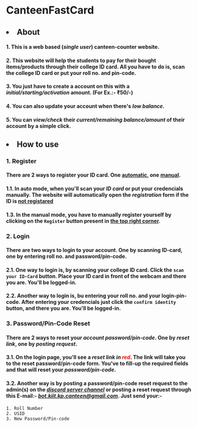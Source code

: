 # CanteenFastCard

## <li>About</li>

#### 1. This is a web based (<i>single user</i>) canteen-counter website.

#### 2. This website will help the students to pay for their bought items/products through their college ID card. All you have to do is, scan the <b>college ID card</b> or put your <b>roll no.</b> and <b>pin-code</b>.

#### 3. You just have to create a account on this with a <b><i>initial/starting/activation</i></b> amount. (For Ex.:- ₹50/-)

#### 4. You can also update your account when there's <b><i>low balance</i></b>.

#### 5. You can <b><i>view/check</i></b> their <b><i>current/remaining balance/amount</i></b> of their account by a simple click.


## <li>How to use</li>

### 1. Register

#### There are 2 ways to register your ID card. One <u>automatic</u>, one <u>manual</u>.

#### 1.1. In auto mode, when you'll scan your <b><i>ID card</i></b> or put your credencials manually. The website will automatically open the  <b><i>registration</i></b> form if the ID is <u><b>not registared</b></u>

#### 1.3. In the manual mode, you have to manually register yourself by clicking on the `Register` button present in <u><b>the top right corner</b></u>.


### 2. Login

#### There are two ways to login to your account. One by <b>scanning ID-card</b>, one by entering <b>roll no.</b> and <b>password/pin-code</b>.

#### 2.1. One way to login is, by scanning your college ID card. Click the `scan your ID-Card` button. Place your ID card in front of the webcam and there you are. You'll be logged-in.

#### 2.2. Another way to login is, bu entering your roll no. and your login-pin-code. After entering your credencials just click the `confirm identity` button, and there you are. You'll be logged-in.


### 3. Password/Pin-Code Reset

#### There are 2 ways to <b>reset</b> your <b><i>account password/pin-code</i></b>. One by <b><i>reset link</i></b>, one by <i><b>posting request</i></b>.

#### 3.1. On the <b>login page</b>, you'll see a <b><i>reset link in <font color="red">red</font></i></b>. The link will take you to the <b>reset password/pin-code form</b>. You've to fill-up the <b>required fields</b> and that will reset your <b><i>password/pin-code</i></b>.

#### 3.2. Another way is by <b>posting</b> a password/pin-code <b>reset request</b> to the admin(s) on the <u><b><i><a href="https://discord.gg/QqkD5n6Z/c2wEPdhD5J">discord server channel</a></i></b></u> or <b>posting a reset request</b> through this <b>E-mail</b>:- <u><b><i>bot.kiit.kp.canteen@gmail.com</i></b></u>. Just send your:-
    1. Roll Number
    2. USID
    3. New Password/Pin-code